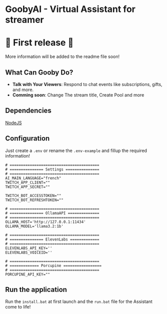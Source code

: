 # GoobyAI - Virtual Assistant for streamer


# 🚨 First release 🚨
More information will be added to the readme file soon!

## What Can Gooby Do?

- **Talk with Your Viewers**: Respond to chat events like subscriptions, gifts, and more.
- **Comming soon**: Change The stream title, Create Pool and more

## Dependencies
[NodeJS](https://nodejs.org/)

## Configuration
Just create a `.env` or rename the `.env-example` and fillup the required information!
```.dotenv 
# ========================================
# =============== Settings ===============
# ========================================
AI_MAIN_LANGUAGE="french"
TWITCH_APP_CLIENT=""
TWITCH_APP_SECRET=""

TWITCH_BOT_ACCESSTOKEN=""
TWITCH_BOT_REFRESHTOKEN=""

# ========================================
# =============== OllamaAPI ==============
# ========================================
OLLAMA_HOST='http://127.0.0.1:11434'
OLLAMA_MODEL='llama3.2:1b'

# ========================================
# =============== ElevenLabs =============
# ========================================
ELEVENLABS_API_KEY=''
ELEVENLABS_VOICEID=''

# ========================================
# ============= Porcupine =================
# ========================================
PORCUPINE_API_KEY=""
```

## Run the application
Run the ``install.bat`` at first launch and the ``run.bat`` file for the Assistant come to life! 
